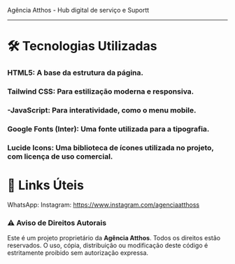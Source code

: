 Agência Atthos  - Hub digital de serviço e Suportt

---

# 🛠️ Tecnologias Utilizadas

### HTML5: A base da estrutura da página.

### Tailwind CSS: Para estilização moderna e responsiva.

### -JavaScript: Para interatividade, como o menu mobile.

### Google Fonts (Inter): Uma fonte utilizada para a tipografia.

### Lucide Icons: Uma biblioteca de ícones utilizada no projeto, com licença de uso comercial.

# 🔗 Links Úteis

WhatsApp: 
Instagram: https://www.instagram.com/agenciaatthoss




### ⚠️ Aviso de Direitos Autorais
Este é um projeto proprietário da **Agência Atthos**. Todos os direitos estão reservados. O uso, cópia, distribuição ou modificação deste código é estritamente proibido sem autorização expressa.



